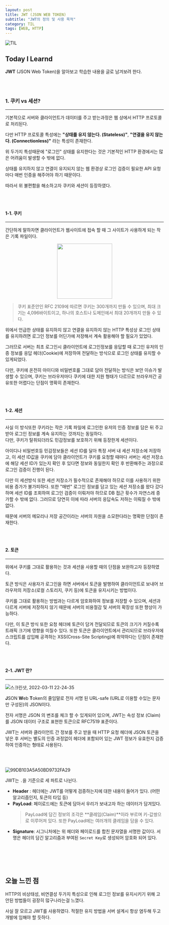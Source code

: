 ```yaml
---
layout: post
title: JWT (JSON WEB TOKEN)
subtitle: "JWT의 정의 및 사용 목적"
category: TIL
tags: [WEB, HTTP]
---
```


![TIL](https://user-images.githubusercontent.com/83164003/157039191-32141e02-51fe-4d34-abeb-02bb8f897dde.jpeg)
## Today I Learnd

**JWT** (JSON Web Token)을 알아보고 학습한 내용을 글로 남겨보려 한다.

<br>
<br>

### 1. 쿠키 vs 세션?
---

기본적으로 서버와 클라이언트가 데이터를 주고 받는과정은 웹 상에서 HTTP 프로토콜로 처리된다.<br>

다만 HTTP 프로토콜 특성에는 **"상태를 유지 않는다. (Stateless)"**, **"연결을 유지 않는다. (Connectionless)"** 라는 특성이 존재한다.

위 두가지 특성때문에 "로그인" 상태를 유지한다는 것은 기본적인 HTTP 환경에서는 많은 어려움이 발생할 수 밖에 없다.

상태를 유지하지 않고 연결이 유지되지 않는 웹 환경상 로그인 검증이 필요한 API 요청 마다 매번 인증을 해주어야 하기 때문이다.

따라서 위 불편함을 해소하고자 쿠키와 세션이 등장하였다. 

<br>
<br>



#### 1-1. 쿠키
---

간단하게 말하자면 클라이언트가 웹사이트에 접속 할 때 그 사이트가 사용하게 되는 작은 기록 파일이다. 

<center><img width="175" src="https://user-images.githubusercontent.com/83164003/157880051-3bf9cd6e-c1e7-43cb-bbec-9b51143414e9.png"/></center>

> 쿠키 표준안인 RFC 2109에 따르면 쿠키는 300개까지 만들 수 있으며, 최대 크기는 4,096바이트이고, 하나의 호스트나 도메인에서 최대 20개까지 만들 수 있다.

위에서 언급한 상태를 유지하지 않고 연결을 유지하지 않는 HTTP 특성상 로그인 상태를 유지하려면 로그인 정보를 어딘가에 저장해서 계속 활용해야 할 필요가 있었다.

그러므로 서버는 최초 로그인시 클라이언트에 로그인정보를 응답할 때 로그인 유저의 인증 정보를 응답 헤더(Cookie)에 저장하여 전달하는 방식으로 로그인 상태를 유지할 수 있게되었다.

다만, 쿠키에 온전히 아이디와 비밀번호를 그대로 담아 전달하는 방식은 보안 이슈가 발생할 수 있으며, 쿠키는 브라우저마다 쿠키에 대한 지원 형태가 다르므로 브라우저간 공유또한 어렵다는 단점이 명확히 존재한다.

<br>
<br>

#### 1-2. 세션
---

사실 이 방식또한 쿠키라는 작은 기록 파일에 로그인한 유저의 인증 정보를 담은 뒤 주고 받아 로그인 정보를 계속 유지하는 것까지는 동일하다.<br>
다만, 쿠키가 탈취되더라도 민감정보를 보호하기 위해 등장한게 세션이다.

아이디나 비밀번호등 민감정보들은 세션 ID를 달아 특정 서버 내 세션 저장소에 저장하고, 이 세션 ID값을 쿠키에 담아 클라이언트가 쿠키를 요청할 때마다 서버는 세션 저장소에 해당 세션 ID가 있는지 확인 후 있다면 정보와 동일한지 확인 후 반환해주는 과정으로 로그인 검증이 진행이 된다.

다만 이 세션방식 또한 세션 저장소가 필수적으로 존재해야 하므로 이를 사용하기 위한 비용 증가가 불가피하다. 또한 "매번" 로그인 정보를 담고 있는 세션 저장소를 왔다 갔다하며 세션 ID를 조회하여 로그인 검증이 이뤄저야 하므로 DB 접근 횟수가 자연스레 증가할 수 밖에 없다. 그러므로 당연히 이에 따라 서버의 응답속도 저하는 이뤄질 수 밖에 없다.

때문에 서버의 메모리나 저장 공간이라는 서버의 자원을 소모한다라는 명확한 단점이 존재한다.

<br>
<br>

#### 2. 토큰
---

위에서 쿠키를 그대로 활용하는 것과 세션을 사용할 때의 단점을 보완하고자 등장하였다.

토큰 방식은 사용자가 로그인을 하면 서버에서 토큰을 발행하여 클라이언트로 보내어 브라우저의 저장소(로컬 스토리지, 쿠키 등)에 토큰을 유지시키는 방법이다.

쿠키를 그대로 활용하는 방법과는 다르게 암호화하여 정보를 저장할 수 있으며, 세션과 다르게 서버에 저장하지 않기 때문에 서버의 비용절감 및 서버의 확장성 또한 향상이 가능하다.

다만, 이 토큰 방식 또한 요청 헤더에 토큰이 담겨 전달되므로 토큰의 크기가 커질수록 트래픽 크기에 영향을 미칠수 있다. 또한 토큰은 클라이언트에서 관리되므로 브라우저에 스크립트를 삽입해 공격하는 XSS(Cross-Site Scripting)에 취약하다는 단점이 존재한다.

<br>
<br>

#### 2-1. JWT 란?
---

![스크린샷, 2022-03-11 22-24-35](https://user-images.githubusercontent.com/83164003/157876319-279921b6-3613-4502-bc35-97134d95baf5.png)

**J**SON **W**eb **T**oken의 줄임말로 전자 서명 된 URL-safe (URL로 이용할 수있는 문자 만 구성된)의 JSON이다.

전자 서명은 JSON 의 변조를 체크 할 수 있게되어 있으며, JWT는 속성 정보 (Claim)를 JSON 데이터 구조로 표현한 토큰으로 RFC7519 표준이다.

JWT는 서버와 클라이언트 간 정보를 주고 받을 때 HTTP 요청 헤더에 JSON 토큰을 넣은 후 서버는 별도의 인증 과정없이 헤더에 포함되어 있는 JWT 정보가 유효한지 검증하여 인증하는 형태로 사용된다.

<br>
<br>

![99DB103A5A50BD9732FA29](https://user-images.githubusercontent.com/83164003/157891513-6b9a5e94-7a39-4cf6-ab3d-dabf468b9e9d.png)

JWT는 `.`을 기준으로 세 파트로 나뉜다.

- **Header** : 헤더에는 JWT를 어떻게 검증하는지에 대한 내용이 들어가 있다. (어떤 알고리즘인지, 토큰의 타입 등)
- **PayLoad**: 페이로드에는 토큰에 담아서 우리가 보내고자 하는 데이터가 담겨있다. 
  > PayLoad에 담긴 정보의 조각은 **클레임(Claim)**이라 부르며 키-값쌍으로 이루어져 있다. 또한 PayLoad에는 여러개의 클레임을 담을 수 있다.
- **Signature**: 시그니처에는 위 헤더와 페이로드를 합친 문자열을 서명한 값이다. 서명은 헤더의 담긴 알고리즘과 부여된 `Secret Key`로 생성되어 암호화 되어 있다.



<br>
<br>








<br>
<br>

## 오늘 느낀 점
HTTP의 비상태성, 비연결성 두가지 특성으로 인해 로그인 정보를 유지시키기 위해 고안된 방법들이 굉장히 많구나라는걸 느꼈다.

사실 잘 모르고 JWT를 사용하였다. 적절한 유지 방법을 서버 설계시 항상 염두해 두고 개발에 임해야 할 듯하다.
	
<br>
<br>

